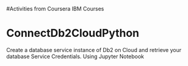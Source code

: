 #Activities from Coursera IBM Courses
# ConnectDb2CloudPython
 Create a database service instance of Db2 on Cloud and retrieve your database Service Credentials.
 Using Jupyter Notebook
